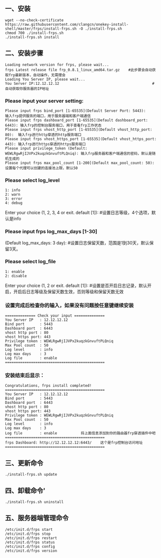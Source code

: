 ## 一、安装
```
wget --no-check-certificate https://raw.githubusercontent.com/clangcn/onekey-install-shell/master/frps/install-frps.sh -O ./install-frps.sh
chmod 700 ./install-frps.sh
./install-frps.sh install
```

## 二、安装步骤
```
Loading network version for frps, please wait...
frps Latest release file frp_0.8.1_linux_amd64.tar.gz    #此步骤会自动获取frp最新版本，自动操作，无需理会
Loading You Server IP, please wait...
You Server IP:12.12.12.12                                           #自动获取你服务器的IP地址
```
### Please input your server setting:
```
Please input frps bind_port [1-65535](Default Server Port: 5443):      输入frp提供服务的端口，用于服务器端和客户端通信
Please input frps dashboard_port [1-65535](Default dashboard_port: 6443): 输入frp的控制台服务端口，用于查看frp工作状态
Please input frps vhost_http_port [1-65535](Default vhost_http_port: 80):  输入frp进行http穿透的http服务端口
Please input frps vhost_https_port [1-65535](Default vhost_https_port: 443): 输入frp进行https穿透的https服务端口
Please input privilege_token (Default: WEWLRgwRjIJVPx2kuqzkGnvuftPLQniq): 输入frp服务器和客户端通信的密码，默认是随机生成的
Please input frps max_pool_count [1-200](Default max_pool_count: 50):     设置每个代理可以创建的连接池上限，默认50
```
### Please select log_level
````
1: info
2: warn
3: error
4: debug
````

Enter your choice (1, 2, 3, 4 or exit. default [1]):        #设置日志等级，4个选项，默认是info


### Please input frps log_max_days [1-30]
(Default log_max_days: 3 day):            #设置日志保留天数，范围是1到30天，默认保留3天。

### Please select log_file
```
1: enable
2: disable
```

Enter your choice (1, 2 or exit. default [1]):      #设置是否开启日志记录，默认开启，开启后日志等级及保留天数生效，否则等级和保留天数无效

### 设置完成后检查你的输入，如果没有问题按任意键继续安装
```
============== Check your input ==============
You Server IP   : 12.12.12.12
Bind port       : 5443
Dashboard port  : 6443
vhost http port : 80
vhost https port: 443
Privilege token : WEWLRgwRjIJVPx2kuqzkGnvuftPLQniq
Max Pool count  : 50
Log level       : info
Log max days    : 3
Log file        : enable
==============================================
```
### 安装结束后显示：
```
Congratulations, frps install completed!
==============================================
You Server IP   : 12.12.12.12
Bind port       : 5443
Dashboard port  : 6443
vhost http port : 80
vhost https port: 443
Privilege token : WEWLRgwRjIJVPx2kuqzkGnvuftPLQniq
Max Pool count  : 50
Log level       : info
Log max days    : 3
Log file        : enable           将上面信息添加到你的路由器frp穿透插件中吧
==============================================
frps Dashboard: http://12.12.12.12:6443/    这个是frp控制台访问地址
==============================================
```
## 三、更新命令
`./install-frps.sh update`



## 四、卸载命令'
`./install-frps.sh uninstall`



## 五、服务器端管理命令
```
/etc/init.d/frps start
/etc/init.d/frps stop
/etc/init.d/frps restart
/etc/init.d/frps status
/etc/init.d/frps config
/etc/init.d/frps version
```

